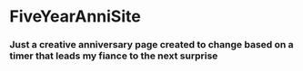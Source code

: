 # FiveYearAnniSite
### Just a creative anniversary page created to change based on a timer that leads my fiance to the next surprise
